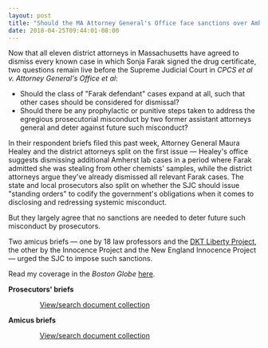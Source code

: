 ```yaml
---
layout: post
title: "Should the MA Attorney General's Office face sanctions over Amherst lab scandal?"
date: 2018-04-25T09:44:01-08:00
---
```


Now that all eleven district attorneys in Massachusetts have agreed to dismiss every known case in which Sonja Farak signed the drug certificate, two questions remain live before the Supreme Judicial Court in *CPCS et al v. Attorney General's Office et al*: 

* Should the class of "Farak defendant" cases expand at all, such that other cases should be considered for dismissal? 
* Should there be any prophylactic or punitive steps taken to address the egregious prosecutorial misconduct by two former assistant attorneys general and deter against future such misconduct?

In their respondent briefs filed this past week, Attorney General Maura Healey and the district attorneys split on the first issue — Healey's office suggests dismissing additional Amherst lab cases in a period where Farak admitted she was stealing from other chemists' samples, while the district attorneys argue they've already dismissed all relevant Farak cases. The state and local prosecutors also split on whether the SJC should issue "standing orders" to codify the government's obligations when it comes to disclosing and redressing systemic misconduct.

But they largely agree that no sanctions are needed to deter future such misconduct by prosecutors. 

Two amicus briefs — one by 18 law professors and the <a href="http://dktlibertyproject.org/" target="_blank">DKT Liberty Project</a>, the other by the Innocence Project and the New England Innocence Project — urged the SJC to impose such sanctions. 

Read my coverage in the *Boston Globe* [here](https://www.bostonglobe.com/metro/2018/04/24/attorney-general-healey-promises-changes-after-drug-lab-scandal/vOVunKolZgr0ArcagfN6vL/story.html).

**Prosecutors' briefs**
<div style="width:75%; margin-right: auto; margin-left: auto">
	<div id="DC-search-document-4439533-document-4439532-document-4446566" class="DC-embed DC-embed-search DC-search-container"></div><script src="//assets.documentcloud.org/embed/loader.js"></script><script>  dc.embed.load('https://www.documentcloud.org/search/embed/', {    q: "document: 4439533 document: 4439532 document: 4446566",    container: "#DC-search-document-4439533-document-4439532-document-4446566",    title: "CPCS v AGO - Prosecutors' Briefs",    order: "title",    per_page: 12,    search_bar: true,    organization: 1226  });</script><noscript>  <a href="https://www.documentcloud.org/public/search/document%3A%204439533%20document%3A%204439532%20document%3A%204446566">View/search document collection</a></noscript>
</div>

**Amicus briefs**
<div style="width:75%; margin-right: auto; margin-left: auto">
	<div id="DC-search-document-4446567-document-4446568" class="DC-embed DC-embed-search DC-search-container"></div><script src="//assets.documentcloud.org/embed/loader.js"></script><script>  dc.embed.load('https://www.documentcloud.org/search/embed/', {    q: "document: 4446567 document: 4446568",    container: "#DC-search-document-4446567-document-4446568",    title: "CPCS v AGO - Amicus briefs",    order: "title",    per_page: 12,    search_bar: true,    organization: 1226  });</script><noscript>  <a href="https://www.documentcloud.org/public/search/document%3A%204446567%20document%3A%204446568">View/search document collection</a></noscript>
</div>
